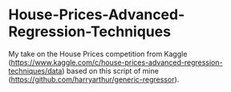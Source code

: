 # House-Prices-Advanced-Regression-Techniques
My take on the House Prices competition from Kaggle (https://www.kaggle.com/c/house-prices-advanced-regression-techniques/data) based on this script of mine (https://github.com/harryarthur/generic-regressor).
